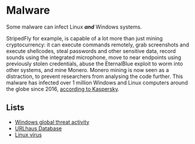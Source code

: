 # Malware

Some malware can infect Linux ***and*** Windows systems. 

StripedFly for example, is capable of a lot more than just mining cryptocurrency: it can execute commands remotely, grab screenshots and execute shellcodes, steal passwords and other sensitive data, record sounds using the integrated microphone, move to near endpoints using previously stolen credentials, abuse the EternalBlue exploit to worm into other systems, and mine Monero. Monero mining is now seen as a distraction, to prevent researchers from analysing the code further. This malware has infected over 1 million Windows and Linux computers around the globe since 2016, [according to Kaspersky](https://securelist.com/stripedfly-perennially-flying-under-the-radar/110903/).

## Lists

* [Windows global threat activity](https://www.microsoft.com/en-us/wdsi/threats)
* [URLhaus Database](https://urlhaus.abuse.ch/browse/)
* [Linux virus](https://help.ubuntu.com/community/Linuxvirus)
